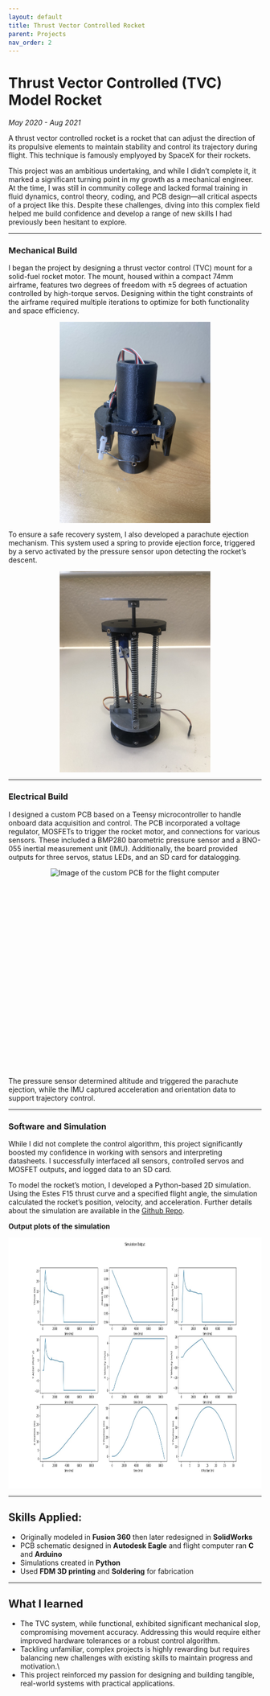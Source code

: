 ```yaml
---
layout: default
title: Thrust Vector Controlled Rocket
parent: Projects
nav_order: 2
---
```


# Thrust Vector Controlled (TVC) Model Rocket
*May 2020 - Aug 2021*  

A thrust vector controlled rocket is a rocket that can adjust the direction of its propulsive elements to maintain stability and control its trajectory during flight. This technique is famously emplyoyed by SpaceX for their rockets.

This project was an ambitious undertaking, and while I didn’t complete it, it marked a significant turning point in my growth as a mechanical engineer. At the time, I was still in community college and lacked formal training in fluid dynamics, control theory, coding, and PCB design—all critical aspects of a project like this. Despite these challenges, diving into this complex field helped me build confidence and develop a range of new skills I had previously been hesitant to explore.

---

### Mechanical Build
I began the project by designing a thrust vector control (TVC) mount for a solid-fuel rocket motor. The mount, housed within a compact 74mm airframe, features two degrees of freedom with ±5 degrees of actuation controlled by high-torque servos. Designing within the tight constraints of the airframe required multiple iterations to optimize for both functionality and space efficiency.

<div style="display: flex; justify-content: center;">
  <img src="assets/tvc.jpg" alt="Image of the TVC" style="height: 400px; width: auto;">
</div>

To ensure a safe recovery system, I also developed a parachute ejection mechanism. This system used a spring to provide ejection force, triggered by a servo activated by the pressure sensor upon detecting the rocket’s descent.

<div style="display: flex; justify-content: center;">
  <img src="assets/piston_mechanism.jpg" alt="Image of the Piston Mechanism" style="height: 400px; width: auto;">
</div>

---

### Electrical Build
I designed a custom PCB based on a Teensy microcontroller to handle onboard data acquisition and control. The PCB incorporated a voltage regulator, MOSFETs to trigger the rocket motor, and connections for various sensors. These included a BMP280 barometric pressure sensor and a BNO-055 inertial measurement unit (IMU). Additionally, the board provided outputs for three servos, status LEDs, and an SD card for datalogging.

<div style="display: flex; justify-content: center;">
  <img src="assets/flight_board.jpg" alt="Image of the custom PCB for the flight computer" style="height: 400px; width: auto;">
</div>

The pressure sensor determined altitude and triggered the parachute ejection, while the IMU captured acceleration and orientation data to support trajectory control.

---

### Software and Simulation
While I did not complete the control algorithm, this project significantly boosted my confidence in working with sensors and interpreting datasheets. I successfully interfaced all sensors, controlled servos and MOSFET outputs, and logged data to an SD card.

To model the rocket’s motion, I developed a Python-based 2D simulation. Using the Estes F15 thrust curve and a specified flight angle, the simulation calculated the rocket’s position, velocity, and acceleration. Further details about the simulation are available in the [Github Repo](https://github.com/ZacCac/Model-Rocket-Flight-Simulation/tree/main).

**Output plots of the simulation**
<div style="display: flex; justify-content: center;">
  <img src="assets/rocket_sim.jpg" alt="Output plots of the simulation" style="height: 500px; width: auto;">
</div>

---

## Skills Applied:
- Originally modeled in **Fusion 360** then later redesigned in **SolidWorks**
- PCB schematic designed in **Autodesk Eagle** and flight computer ran **C** and **Arduino**
- Simulations created in **Python**
- Used **FDM 3D printing** and **Soldering** for fabrication

---

## What I learned
- The TVC system, while functional, exhibited significant mechanical slop, compromising movement accuracy. Addressing this would require either improved hardware tolerances or a robust control algorithm.
- Tackling unfamiliar, complex projects is highly rewarding but requires balancing new challenges with existing skills to maintain progress and motivation.\
- This project reinforced my passion for designing and building tangible, real-world systems with practical applications.